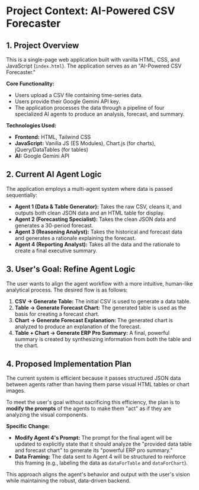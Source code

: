 # Project Context: AI-Powered CSV Forecaster

## 1. Project Overview

This is a single-page web application built with vanilla HTML, CSS, and JavaScript (`index.html`). The application serves as an "AI-Powered CSV Forecaster."

**Core Functionality:**
- Users upload a CSV file containing time-series data.
- Users provide their Google Gemini API key.
- The application processes the data through a pipeline of four specialized AI agents to produce an analysis, forecast, and summary.

**Technologies Used:**
- **Frontend:** HTML, Tailwind CSS
- **JavaScript:** Vanilla JS (ES Modules), Chart.js (for charts), jQuery/DataTables (for tables)
- **AI:** Google Gemini API

## 2. Current AI Agent Logic

The application employs a multi-agent system where data is passed sequentially:

- **Agent 1 (Data & Table Generator):** Takes the raw CSV, cleans it, and outputs both clean JSON data and an HTML table for display.
- **Agent 2 (Forecasting Specialist):** Takes the clean JSON data and generates a 30-period forecast.
- **Agent 3 (Reasoning Analyst):** Takes the historical and forecast data and generates a rationale explaining the forecast.
- **Agent 4 (Reporting Analyst):** Takes all the data and the rationale to create a final executive summary.

## 3. User's Goal: Refine Agent Logic

The user wants to align the agent workflow with a more intuitive, human-like analytical process. The desired flow is as follows:

1.  **CSV -> Generate Table:** The initial CSV is used to generate a data table.
2.  **Table -> Generate Forecast Chart:** The generated table is used as the basis for creating a forecast chart.
3.  **Chart -> Generate Forecast Explanation:** The generated chart is analyzed to produce an explanation of the forecast.
4.  **Table + Chart -> Generate ERP Pro Summary:** A final, powerful summary is created by synthesizing information from both the table and the chart.

## 4. Proposed Implementation Plan

The current system is efficient because it passes structured JSON data between agents rather than having them parse visual HTML tables or chart images.

To meet the user's goal without sacrificing this efficiency, the plan is to **modify the prompts** of the agents to make them "act" as if they are analyzing the visual components.

**Specific Change:**
- **Modify Agent 4's Prompt:** The prompt for the final agent will be updated to explicitly state that it should analyze the "provided data table and forecast chart" to generate its "powerful ERP pro summary."
- **Data Framing:** The data sent to Agent 4 will be structured to reinforce this framing (e.g., labeling the data as `dataForTable` and `dataForChart`).

This approach aligns the agent's behavior and output with the user's vision while maintaining the robust, data-driven backend.

